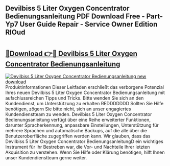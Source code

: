 ## Devilbiss 5 Liter Oxygen Concentrator Bedienungsanleitung PDF Download Free - Part-Yp7 User Guide Repair - Service Owner Edition RIOud

# <h2><a href="http://df5mnu.blite.top/?on=Devilbiss+5+Liter+Oxygen+Concentrator+Bedienungsanleitung">🔗Download 👉🔴 Devilbiss 5 Liter Oxygen Concentrator Bedienungsanleitung</a></h2>

[![Devilbiss 5 Liter Oxygen Concentrator Bedienungsanleitung new download](https://i.imgur.com/lujVjoI.png)](http://df5mnu.blite.top/?on=Devilbiss+5+Liter+Oxygen+Concentrator+Bedienungsanleitung)
Produktinformationen Dieser Leitfaden erschließt das verborgene Potenzial Ihres neuen Devilbiss 5 Liter Oxygen Concentrator Bedienungsanleitung mit aufschlussreichen Tipps und Tricks. Bitte wenden Sie sich an den Kundendienst, um Unterstützung zu erhalten REDDDDDDD Sollten Sie Hilfe benötigen, zögern Sie bitte nicht, sich an unser engagiertes Kundendienstteam zu wenden. Devilbiss 5 Liter Oxygen Concentrator Bedienungsanleitung verfügt über eine Reihe erweiterter Funktionen, darunter Spracherkennung, anpassbare Einstellungen, Unterstützung für mehrere Sprachen und automatische Backups, auf die alle über die Benutzeroberfläche zugegriffen werden kann. Wir glauben, dass das Devilbiss 5 Liter Oxygen Concentrator BedienungsanleitungD ein wichtiges Instrument für Ihr Bestreben war, die Vor- und Nachteile Ihrer letzten Akquisition zu verstehen. Wenn Sie Hilfe oder Klärung benötigen, hilft Ihnen unser Kundendienstteam gerne weiter.
